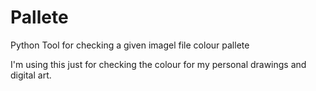 # Pallete
Python Tool for checking a given imagel file colour pallete

I'm using this just for checking the colour for my personal drawings and digital art. 
